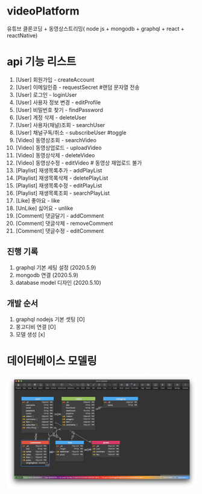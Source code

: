 # videoPlatform
유튜브 클론코딩 + 동영상스트리밍( node js + mongodb + graphql + react + reactNative)

# api 기능 리스트
1.  [User]  회원가입 - createAccount
2.  [User]  이메일인증 - requestSecret #랜덤 문자열 전송
3.  [User]  로그인 - loginUser
4.  [User]  사용자 정보 변경 - editProfile
5.  [User]  비밀번호 찾기 - findPassword
6.  [User]  계정 삭제 - deleteUser
0.  [User]  사용자(채널)조회 - searchUser
0.  [User]  채널구독/취소 - subscribeUser #toggle 
0.  [Video] 동영상조회 - searchVideo
7.  [Video] 동영상업로드 - uploadVideo
8.  [Video] 동영상삭제 - deleteVideo
9.  [Video] 동영상수정 - editVideo # 동영상 재업로드 불가
10. [Playlist] 재생목록추가 - addPlayList
11. [Playlist] 재생목록삭제 - deletePlayList
12. [Playlist] 재생목록수정 - editPlayList
13. [Playlist] 재생목록조회 - searchPlayList
14. [Like] 좋아요 - like 
15. [UnLike] 싫어요  - unlike
16. [Comment] 댓글달기 - addComment
17. [Comment] 댓글삭제 - removeComment
18. [Comment] 댓글수정 - editComment



## 진행 기록
1. graphql 기본 세팅 설정 (2020.5.9)
2. mongodb 연결 (2020.5.9)
3. database model 디자인 (2020.5.10)
## 개발 순서
1. graphql nodejs 기본 셋팅 [O]
2. 몽고디비 연결 [O]
3. 모델 생성 [x]


# 데이터베이스 모델링
![ex_screenshot](./modeling.png)


